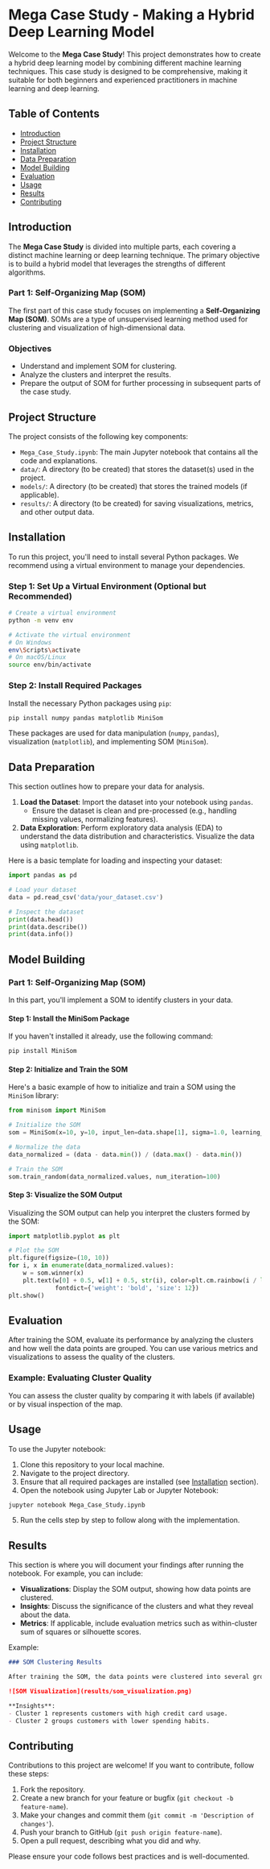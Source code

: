 # Mega Case Study - Making a Hybrid Deep Learning Model

Welcome to the **Mega Case Study**! This project demonstrates how to create a hybrid deep learning model by combining different machine learning techniques. This case study is designed to be comprehensive, making it suitable for both beginners and experienced practitioners in machine learning and deep learning.

## Table of Contents
- [Introduction](#introduction)
- [Project Structure](#project-structure)
- [Installation](#installation)
- [Data Preparation](#data-preparation)
- [Model Building](#model-building)
- [Evaluation](#evaluation)
- [Usage](#usage)
- [Results](#results)
- [Contributing](#contributing)

## Introduction

The **Mega Case Study** is divided into multiple parts, each covering a distinct machine learning or deep learning technique. The primary objective is to build a hybrid model that leverages the strengths of different algorithms.

### Part 1: Self-Organizing Map (SOM)

The first part of this case study focuses on implementing a **Self-Organizing Map (SOM)**. SOMs are a type of unsupervised learning method used for clustering and visualization of high-dimensional data.

### Objectives
- Understand and implement SOM for clustering.
- Analyze the clusters and interpret the results.
- Prepare the output of SOM for further processing in subsequent parts of the case study.

## Project Structure

The project consists of the following key components:

- `Mega_Case_Study.ipynb`: The main Jupyter notebook that contains all the code and explanations.
- `data/`: A directory (to be created) that stores the dataset(s) used in the project.
- `models/`: A directory (to be created) that stores the trained models (if applicable).
- `results/`: A directory (to be created) for saving visualizations, metrics, and other output data.

## Installation

To run this project, you'll need to install several Python packages. We recommend using a virtual environment to manage your dependencies.

### Step 1: Set Up a Virtual Environment (Optional but Recommended)

```bash
# Create a virtual environment
python -m venv env

# Activate the virtual environment
# On Windows
env\Scripts\activate
# On macOS/Linux
source env/bin/activate
```

### Step 2: Install Required Packages

Install the necessary Python packages using `pip`:

```bash
pip install numpy pandas matplotlib MiniSom
```

These packages are used for data manipulation (`numpy`, `pandas`), visualization (`matplotlib`), and implementing SOM (`MiniSom`).

## Data Preparation

This section outlines how to prepare your data for analysis.

1. **Load the Dataset**: Import the dataset into your notebook using `pandas`.
   - Ensure the dataset is clean and pre-processed (e.g., handling missing values, normalizing features).
2. **Data Exploration**: Perform exploratory data analysis (EDA) to understand the data distribution and characteristics. Visualize the data using `matplotlib`.

Here is a basic template for loading and inspecting your dataset:

```python
import pandas as pd

# Load your dataset
data = pd.read_csv('data/your_dataset.csv')

# Inspect the dataset
print(data.head())
print(data.describe())
print(data.info())
```

## Model Building

### Part 1: Self-Organizing Map (SOM)

In this part, you'll implement a SOM to identify clusters in your data.

#### Step 1: Install the MiniSom Package

If you haven't installed it already, use the following command:

```bash
pip install MiniSom
```

#### Step 2: Initialize and Train the SOM

Here's a basic example of how to initialize and train a SOM using the `MiniSom` library:

```python
from minisom import MiniSom

# Initialize the SOM
som = MiniSom(x=10, y=10, input_len=data.shape[1], sigma=1.0, learning_rate=0.5)

# Normalize the data
data_normalized = (data - data.min()) / (data.max() - data.min())

# Train the SOM
som.train_random(data_normalized.values, num_iteration=100)
```

#### Step 3: Visualize the SOM Output

Visualizing the SOM output can help you interpret the clusters formed by the SOM:

```python
import matplotlib.pyplot as plt

# Plot the SOM
plt.figure(figsize=(10, 10))
for i, x in enumerate(data_normalized.values):
    w = som.winner(x)
    plt.text(w[0] + 0.5, w[1] + 0.5, str(i), color=plt.cm.rainbow(i / len(data)),
             fontdict={'weight': 'bold', 'size': 12})
plt.show()
```

## Evaluation

After training the SOM, evaluate its performance by analyzing the clusters and how well the data points are grouped. You can use various metrics and visualizations to assess the quality of the clusters.

### Example: Evaluating Cluster Quality

You can assess the cluster quality by comparing it with labels (if available) or by visual inspection of the map.

## Usage

To use the Jupyter notebook:

1. Clone this repository to your local machine.
2. Navigate to the project directory.
3. Ensure that all required packages are installed (see [Installation](#installation) section).
4. Open the notebook using Jupyter Lab or Jupyter Notebook:

```bash
jupyter notebook Mega_Case_Study.ipynb
```

5. Run the cells step by step to follow along with the implementation.

## Results

This section is where you will document your findings after running the notebook. For example, you can include:

- **Visualizations**: Display the SOM output, showing how data points are clustered.
- **Insights**: Discuss the significance of the clusters and what they reveal about the data.
- **Metrics**: If applicable, include evaluation metrics such as within-cluster sum of squares or silhouette scores.

Example:

```markdown
### SOM Clustering Results

After training the SOM, the data points were clustered into several groups. The following visualization shows the clustering results:

![SOM Visualization](results/som_visualization.png)

**Insights**:
- Cluster 1 represents customers with high credit card usage.
- Cluster 2 groups customers with lower spending habits.
```

## Contributing

Contributions to this project are welcome! If you want to contribute, follow these steps:

1. Fork the repository.
2. Create a new branch for your feature or bugfix (`git checkout -b feature-name`).
3. Make your changes and commit them (`git commit -m 'Description of changes'`).
4. Push your branch to GitHub (`git push origin feature-name`).
5. Open a pull request, describing what you did and why.

Please ensure your code follows best practices and is well-documented.
